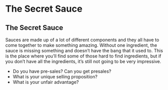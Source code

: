 # The Secret Sauce



## The Secret Sauce

Sauces are made up of a lot of different components and they all have to come together to make something amazing. Without one ingredient, the sauce is missing something and doesn’t have the bang that it used to. This is the place where you’ll find some of those hard to find ingredients, but if you don’t have all the ingredients, it’s still not going to be very impressive.  


* Do you have pre-sales? Can you get presales?
* What is your unique selling proposition? 
* What is your unfair advantage?

